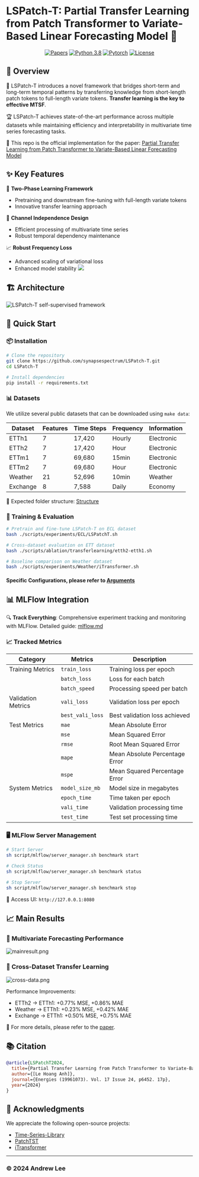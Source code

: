 # LSPatch-T: Partial Transfer Learning from Patch Transformer to Variate-Based Linear Forecasting Model 🚀

<div align="center">

[![Papers](https://img.shields.io/badge/Energies-2024-blue)](https://www.mdpi.com/journal/energies)
[![Python 3.8](https://img.shields.io/badge/python-3.8-blue.svg)](https://www.python.org/downloads/release/python-380/)
[![Pytorch](https://img.shields.io/badge/PyTorch-1.8+-ee4c2c.svg)](https://pytorch.org/)
[![License](https://img.shields.io/badge/license-MIT-green.svg)](./LICENSE)

</div>

## 📌 Overview

🌟 LSPatch-T introduces a novel framework that bridges short-term and long-term temporal patterns by transferring knowledge from short-length patch tokens to full-length variate tokens. **Transfer learning is the key to effective MTSF**.

🏆 LSPatch-T achieves state-of-the-art performance across multiple datasets while maintaining efficiency and interpretability in multivariate time series forecasting tasks.

📜 This repo is the official implementation for the paper: 
[Partial Transfer Learning from Patch Transformer to Variate-Based Linear Forecasting Model](https://www.mdpi.com/1996-1073/17/24/6452)

## ✨ Key Features

🔄 **Two-Phase Learning Framework**
- Pretraining and downstream fine-tuning with full-length variate tokens
- Innovative transfer learning approach

🔗 **Channel Independence Design**
- Efficient processing of multivariate time series
- Robust temporal dependency maintenance

📈 **Robust Frequency Loss**
- Advanced scaling of variational loss
- Enhanced model stability
![](imgs/frequency.png)


## 🏗️ Architecture
![LSPatch-T self-supervised framework](imgs/LSPatch-T-architecture.png)

## 🚀 Quick Start

### 📦 Installation
```bash
# Clone the repository
git clone https://github.com/synapsespectrum/LSPatch-T.git
cd LSPatch-T

# Install dependencies
pip install -r requirements.txt
```

### 📊 Datasets
We utilize several public datasets that can be downloaded using `make data`:

| Dataset  | Features | Time Steps | Frequency | Information |
|----------|----------|------------|-----------|-------------|
| ETTh1    | 7        | 17,420     | Hourly    | Electronic  |
| ETTh2    | 7        | 17,420     | Hour      | Electronic  |
| ETTm1    | 7        | 69,680     | 15min     | Electronic  |
| ETTm2    | 7        | 69,680     | Hour      | Electronic  |
| Weather  | 21       | 52,696     | 10min     | Weather     |
| Exchange | 8        | 7,588      | Daily     | Economy     |

📁 Expected folder structure: [Structure](structure.md)

### 🏃 Training & Evaluation
```bash
# Pretrain and fine-tune LSPatch-T on ECL dataset
bash ./scripts/experiments/ECL/LSPatchT.sh

# Cross-dataset evaluation on ETT dataset
bash ./scripts/ablation/transferlearning/etth2-etth1.sh

# Baseline comparison on Weather dataset
bash ./scripts/experiments/Weather/iTransformer.sh
```

#### Specific Configurations, please refer to [Arguments](arguments.md)

## 📊 MLFlow Integration

🔍 **Track Everything**: Comprehensive experiment tracking and monitoring with MLFlow.
Detailed guide: [mlflow.md](mlflow.md)

### 📈 Tracked Metrics

| Category | Metrics | Description |
|----------|---------|-------------|
| Training Metrics | `train_loss` | Training loss per epoch |
| | `batch_loss` | Loss for each batch |
| | `batch_speed` | Processing speed per batch |
| Validation Metrics | `vali_loss` | Validation loss per epoch |
| | `best_vali_loss` | Best validation loss achieved |
| Test Metrics | `mae` | Mean Absolute Error |
| | `mse` | Mean Squared Error |
| | `rmse` | Root Mean Squared Error |
| | `mape` | Mean Absolute Percentage Error |
| | `mspe` | Mean Squared Percentage Error |
| System Metrics | `model_size_mb` | Model size in megabytes |
| | `epoch_time` | Time taken per epoch |
| | `vali_time` | Validation processing time |
| | `test_time` | Test set processing time |

### 🖥️ MLFlow Server Management
```bash
# Start Server
sh script/mlflow/server_manager.sh benchmark start

# Check Status
sh script/mlflow/server_manager.sh benchmark status

# Stop Server
sh script/mlflow/server_manager.sh benchmark stop
```
📱 Access UI: `http://127.0.0.1:8080`

## 📈 Main Results

### 🎯 Multivariate Forecasting Performance
![mainresult.png](imgs/mainresult.png)

### 🔄 Cross-Dataset Transfer Learning
![cross-data.png](imgs/cross-data.png)

Performance Improvements:
- ETTh2 → ETTh1: +0.77% MSE, +0.86% MAE
- Weather → ETTh1: +0.23% MSE, +0.42% MAE
- Exchange → ETTh1: +0.50% MSE, +0.75% MAE

📖 For more details, please refer to the [paper](https://www.mdpi.com/1996-1073/17/24/6452).

## 📚 Citation
```bibtex
@article{LSPatchT2024,
  title={Partial Transfer Learning from Patch Transformer to Variate-Based Linear Forecasting Model},
  author={[Le Hoang Anh]},
  journal={Energies (19961073). Vol. 17 Issue 24, p6452. 17p},
  year={2024}
}
```

## 🙏 Acknowledgments
We appreciate the following open-source projects:
- [Time-Series-Library](https://github.com/thuml/Time-Series-Library)
- [PatchTST](https://github.com/yuqinie98/PatchTST)
- [iTransformer](https://github.com/thuml/iTransformer)

---
### © 2024 Andrew Lee
